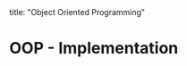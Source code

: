 <frontmatter>
title: "Object Oriented Programming"
</frontmatter>

<link rel="stylesheet" href="{{baseUrl}}/css/textbook.css">

<div class="website-content">

# OOP - Implementation

<div id="main">

<include src="classes/embed.md" boilerplate  />
<include src="classLevelMembers/embed.md" boilerplate  />
<include src="associations/embed.md" boilerplate  />
<include src="dependencies/embed.md" boilerplate  />
<include src="composition/embed.md" boilerplate  />
<include src="aggregation/embed.md" boilerplate  />
<include src="associationClasses/embed.md" boilerplate  />
<include src="inheritance/embed.md" boilerplate  />
<include src="overriding/embed.md" boilerplate  />
<include src="overloading/embed.md" boilerplate  />
<include src="interfaces/embed.md" boilerplate  />
<include src="abstractClasses/embed.md" boilerplate  />
<include src="polymorphism/embed.md" boilerplate  />

</div>

</div>

